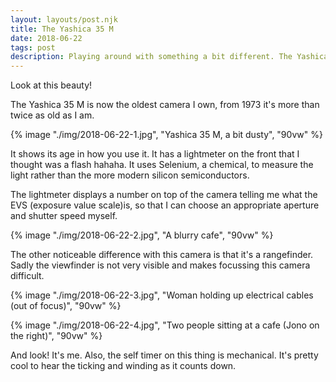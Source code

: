 ```yaml
--- 
layout: layouts/post.njk
title: The Yashica 35 M
date: 2018-06-22
tags: post
description: Playing around with something a bit different. The Yashica 35 M
---
```


Look at this beauty!

The Yashica 35 M is now the oldest camera I own, from 1973 it's more than twice as old as I am.

{% image "./img/2018-06-22-1.jpg", "Yashica 35 M, a bit dusty", "90vw" %}

It shows its age in how you use it. It has a lightmeter on the front that I thought was a flash hahaha. It uses Selenium, a chemical, to measure the light rather than the more modern silicon semiconductors.

The lightmeter displays a number on top of the camera telling me what the EVS (exposure value scale)is, so that I can choose an appropriate aperture and shutter speed myself.

{% image "./img/2018-06-22-2.jpg", "A blurry cafe", "90vw" %}

The other noticeable difference with this camera is that it's a rangefinder. Sadly the viewfinder is not very visible and makes focussing this camera difficult.  

{% image "./img/2018-06-22-3.jpg", "Woman holding up electrical cables (out of focus)", "90vw" %}

{% image "./img/2018-06-22-4.jpg", "Two people sitting at a cafe (Jono on the right)", "90vw" %}

And look! It's me. Also, the self timer on this thing is mechanical. It's pretty cool to hear the ticking and winding as it counts down.